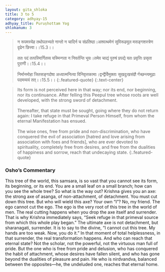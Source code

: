 ```yaml
---
layout: gita_shloka
title: 3 to 5
category: adhyay-15
adhyay_title: Puruṣhottam Yog
shlokanum: 3
---
```


> न रूपमस्येह तथोपलभ्यते    नान्तो न चादिर्न च संप्रतिष्ठा।अश्वत्थमेनं सुविरूढमूल    मसङ्गशस्त्रेण दृढेन छित्त्वा।।15.3।।<br><br>ततः पदं तत्परिमार्गितव्य    यस्मिन्गता न निवर्तन्ति भूयः।तमेव चाद्यं पुरुषं प्रपद्ये    यतः प्रवृत्तिः प्रसृता पुराणी।।15.4।।<br><br>निर्मानमोहा जितसङ्गदोषा    अध्यात्मनित्या विनिवृत्तकामाः।द्वन्द्वैर्विमुक्ताः सुखदुःखसंज्ञै    र्गच्छन्त्यमूढाः पदमव्ययं तत्।।15.5।।
{:.featured-quote} 
{:.text-center}

> Its form is not perceived here in that way; nor its end, nor beginning, nor its continuance. After felling this Peepul tree whose roots are well developed, with the strong sword of detachment.<br><br>Thereafter, that state must be sought, going where they do not return again: I take refuge in that Primeval Person Himself, from whom the eternal Manifestation has ensued.<br><br>The wise ones, free from pride and non-discrimination, who have conquered the evil of association [hatred and love arising from association with foes and friends], who are ever devoted to spirituality, completely free from desires, and free from the dualities of happiness and sorrow, reach that undecaying state.
{:.featured-quote}

### Osho’s Commentary
This tree of the world, this samsara, is so vast that you cannot see its form, its beginning, or its end. You are a small leaf on a small branch; how can you see the whole tree?
So what is the way out? Krishna gives you an axe: the strong axe of asanga, of non-attachment, of detachment. You must cut down this tree. But who will wield this axe? Your own “I”? No, my friend. The ego cannot cut the ego. The ego is the very root of this tree in the world of men.
The real cutting happens when you drop the axe itself and surrender. That is why Krishna immediately says, “Seek refuge in that primeval source from which this whole play began.” The ultimate axe is not detachment, but sharanagati, surrender. It is to say to the divine, “I cannot cut this tree. My hands are too weak. Now, you do it.” In that moment of total helplessness, in that surrender, the real transformation happens.
And who can reach that eternal state? Not the scholar, not the powerful, not the virtuous man full of pride. But the one who is free from pride and delusion, who has conquered the habit of attachment, whose desires have fallen silent, and who has gone beyond the dualities of pleasure and pain. He who is nirdvandva, balanced between the opposites—he, the undeluded one, reaches that eternal home.
